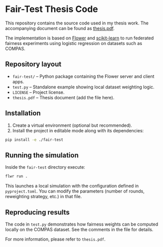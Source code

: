 # Fair-Test Thesis Code

This repository contains the source code used in my thesis work. The accompanying document can be found as [thesis.pdf](thesis.pdf).

The implementation is based on [Flower](https://flower.ai/) and [scikit-learn](https://scikit-learn.org/) to run federated fairness experiments using logistic regression on datasets such as COMPAS.

## Repository layout

- `fair-test/` – Python package containing the Flower server and client apps.
- `test.py` – Standalone example showing local dataset weighting logic.
- `LICENSE` – Project license.
- `thesis.pdf` – Thesis document (add the file here).

## Installation

1. Create a virtual environment (optional but recommended).
2. Install the project in editable mode along with its dependencies:

```bash
pip install -e ./fair-test
```

## Running the simulation

Inside the `fair-test` directory execute:

```bash
flwr run .
```

This launches a local simulation with the configuration defined in `pyproject.toml`. You can modify the parameters (number of rounds, reweighting strategy, etc.) in that file.

## Reproducing results

The code in `test.py` demonstrates how fairness weights can be computed locally on the COMPAS dataset. See the comments in the file for details.

For more information, please refer to `thesis.pdf`.
